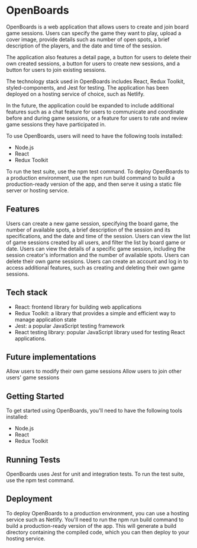 # OpenBoards

OpenBoards is a web application that allows users to create and join board game sessions. Users can specify the game they want to play, upload a cover image, provide details such as number of open spots, a brief description of the players, and the date and time of the session.

The application also features a detail page, a button for users to delete their own created sessions, a button for users to create new sessions, and a button for users to join existing sessions.

The technology stack used in OpenBoards includes React, Redux Toolkit, styled-components, and Jest for testing. The application has been deployed on a hosting service of choice, such as Netlify.

In the future, the application could be expanded to include additional features such as a chat feature for users to communicate and coordinate before and during game sessions, or a feature for users to rate and review game sessions they have participated in.

To use OpenBoards, users will need to have the following tools installed:

- Node.js
- React
- Redux Toolkit

To run the test suite, use the npm test command. To deploy OpenBoards to a production environment, use the npm run build command to build a production-ready version of the app, and then serve it using a static file server or hosting service.

## Features

Users can create a new game session, specifying the board game, the number of available spots, a brief description of the session and its specifications, and the date and time of the session.
Users can view the list of game sessions created by all users, and filter the list by board game or date.
Users can view the details of a specific game session, including the session creator's information and the number of available spots.
Users can delete their own game sessions.
Users can create an account and log in to access additional features, such as creating and deleting their own game sessions.

## Tech stack

- React: frontend library for building web applications
- Redux Toolkit: a library that provides a simple and efficient way to manage application state
- Jest: a popular JavaScript testing framework
- React testing library: popular JavaScript library used for testing React applications.

## Future implementations

Allow users to modify their own game sessions
Allow users to join other users' game sessions

## Getting Started

To get started using OpenBoards, you'll need to have the following tools installed:

- Node.js
- React
- Redux Toolkit

## Running Tests

OpenBoards uses Jest for unit and integration tests. To run the test suite, use the npm test command.

## Deployment

To deploy OpenBoards to a production environment, you can use a hosting service such as Netlify. You'll need to run the npm run build command to build a production-ready version of the app. This will generate a build directory containing the compiled code, which you can then deploy to your hosting service.
